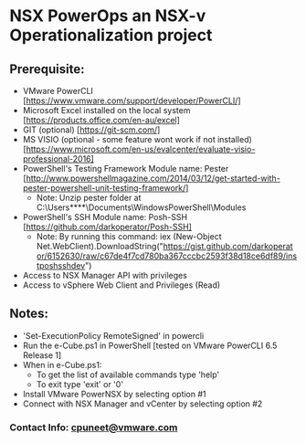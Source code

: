 # NSX PowerOps an NSX-v Operationalization project

## Prerequisite:
* VMware PowerCLI [https://www.vmware.com/support/developer/PowerCLI/]
* Microsoft Excel installed on the local system [https://products.office.com/en-au/excel]
* GIT (optional) [https://git-scm.com/]
* MS VISIO (optional - some feature wont work if not installed) [https://www.microsoft.com/en-us/evalcenter/evaluate-visio-professional-2016]
* PowerShell's Testing Framework Module name: Pester [http://www.powershellmagazine.com/2014/03/12/get-started-with-pester-powershell-unit-testing-framework/]
    * Note: Unzip pester folder at C:\Users\****\Documents\WindowsPowerShell\Modules
* PowerShell's SSH Module name: Posh-SSH [https://github.com/darkoperator/Posh-SSH]
    * Note: By running this command: iex (New-Object Net.WebClient).DownloadString("https://gist.github.com/darkoperator/6152630/raw/c67de4f7cd780ba367cccbc2593f38d18ce6df89/instposhsshdev")
* Access to NSX Manager API with privileges
* Access to vSphere Web Client and Privileges (Read)

## Notes:
* 'Set-ExecutionPolicy RemoteSigned' in powercli
* Run the e-Cube.ps1 in PowerShell [tested on VMware PowerCLI 6.5 Release 1]
* When in e-Cube.ps1:
    * To get the list of available commands type 'help'
    * To exit type 'exit' or '0'
* Install VMware PowerNSX by selecting option #1
* Connect with NSX Manager and vCenter by selecting option #2
 
### Contact Info: cpuneet@vmware.com